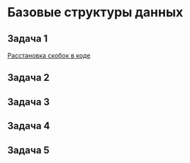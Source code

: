 # Базовые структуры данных

## Задача 1

[Расстановка скобок в коде](./tasks/1/answer.py)

## Задача 2



## Задача 3



## Задача 4



## Задача 5


